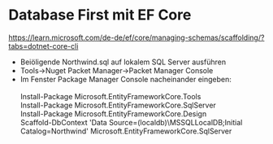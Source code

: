 ﻿# Database First mit EF Core

https://learn.microsoft.com/de-de/ef/core/managing-schemas/scaffolding/?tabs=dotnet-core-cli

- Beiöligende Northwind.sql auf lokalem SQL Server ausführen
- Tools->Nuget Packet Manager->Packet Manager Console
- Im Fenster Package Manager Console nacheinander eingeben:<br><br>
Install-Package Microsoft.EntityFrameworkCore.Tools<br>
Install-Package Microsoft.EntityFrameworkCore.SqlServer<br>
Install-Package Microsoft.EntityFrameworkCore.Design<br>
Scaffold-DbContext 'Data Source=(localdb)\MSSQLLocalDB;Initial Catalog=Northwind' Microsoft.EntityFrameworkCore.SqlServer<p>